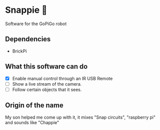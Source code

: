 # Snappie 🤖

Software for the GoPiGo robot

## Dependencies

- BrickPi

## What this software can do

- [x] Enable manual control through an IR USB Remote
- [ ] Show a live stream of the camera.
- [ ] Follow certain objects that it sees.

## Origin of the name

My son helped me come up with it, it mixes "Snap circuits", "raspberry pi" and sounds like "Chappie" 

